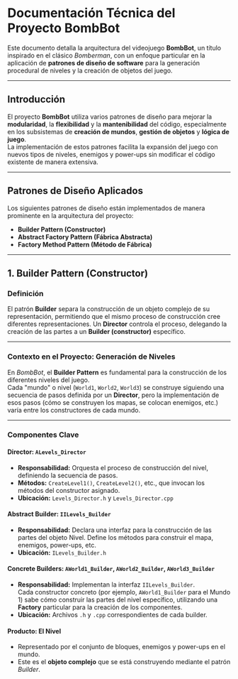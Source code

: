 # Documentación Técnica del Proyecto BombBot

Este documento detalla la arquitectura del videojuego **BombBot**, un título inspirado en el clásico *Bomberman*, con un enfoque particular en la aplicación de **patrones de diseño de software** para la generación procedural de niveles y la creación de objetos del juego.

---

## Introducción

El proyecto **BombBot** utiliza varios patrones de diseño para mejorar la **modularidad**, la **flexibilidad** y la **mantenibilidad** del código, especialmente en los subsistemas de **creación de mundos**, **gestión de objetos** y **lógica de juego**.  
La implementación de estos patrones facilita la expansión del juego con nuevos tipos de niveles, enemigos y power-ups sin modificar el código existente de manera extensiva.

---

## Patrones de Diseño Aplicados

Los siguientes patrones de diseño están implementados de manera prominente en la arquitectura del proyecto:

- **Builder Pattern (Constructor)**
- **Abstract Factory Pattern (Fábrica Abstracta)**
- **Factory Method Pattern (Método de Fábrica)**

---

## 1. Builder Pattern (Constructor)

### Definición

El patrón **Builder** separa la construcción de un objeto complejo de su representación, permitiendo que el mismo proceso de construcción cree diferentes representaciones. Un **Director** controla el proceso, delegando la creación de las partes a un **Builder (constructor)** específico.

---

### Contexto en el Proyecto: Generación de Niveles

En *BombBot*, el **Builder Pattern** es fundamental para la construcción de los diferentes niveles del juego.  
Cada "mundo" o nivel (`World1`, `World2`, `World3`) se construye siguiendo una secuencia de pasos definida por un **Director**, pero la implementación de esos pasos (cómo se construyen los mapas, se colocan enemigos, etc.) varía entre los constructores de cada mundo.

---

### Componentes Clave

#### Director: `ALevels_Director`
- **Responsabilidad:** Orquesta el proceso de construcción del nivel, definiendo la secuencia de pasos.
- **Métodos:** `CreateLevel1()`, `CreateLevel2()`, etc., que invocan los métodos del constructor asignado.
- **Ubicación:** `Levels_Director.h` y `Levels_Director.cpp`

#### Abstract Builder: `IILevels_Builder`
- **Responsabilidad:** Declara una interfaz para la construcción de las partes del objeto Nivel. Define los métodos para construir el mapa, enemigos, power-ups, etc.
- **Ubicación:** `ILevels_Builder.h`

#### Concrete Builders: `AWorld1_Builder`, `AWorld2_Builder`, `AWorld3_Builder`
- **Responsabilidad:** Implementan la interfaz `IILevels_Builder`.  
  Cada constructor concreto (por ejemplo, `AWorld1_Builder` para el Mundo 1) sabe cómo construir las partes del nivel específico, utilizando una **Factory** particular para la creación de los componentes.
- **Ubicación:** Archivos `.h` y `.cpp` correspondientes de cada builder.

#### Producto: El Nivel
- Representado por el conjunto de bloques, enemigos y power-ups en el mundo.  
- Este es el **objeto complejo** que se está construyendo mediante el patrón *Builder*.
